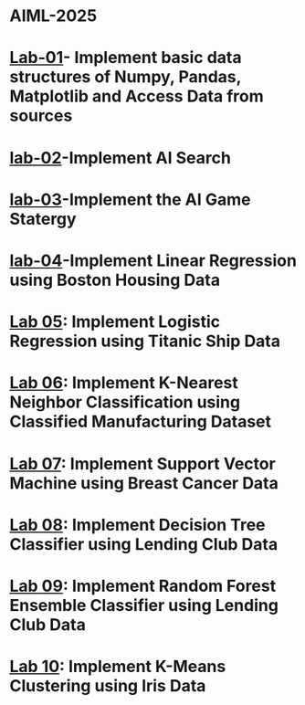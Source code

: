 # AIML-2025
# [Lab-01](https://colab.research.google.com/drive/12qDvUGX6-zQNWDj2SPAlYvb3OxbOs-BC#scrollTo=EJ8wxCogILdj)- Implement basic data structures of Numpy, Pandas, Matplotlib and Access Data from sources
# [lab-02](https://colab.research.google.com/drive/1uD66YCm4oag6DpRK9_m1UG4iayhJvVOz#scrollTo=Q9jjdc9RJ5Ck)-Implement AI Search
# [lab-03](https://colab.research.google.com/drive/1G5bYFjmWnHs1rrN8BBYkGVYdeyqd0qdl#scrollTo=gEpWNSc5Ms4x )-Implement the AI Game Statergy
# [lab-04](https://colab.research.google.com/drive/1gz2JyC7lxpt1ouAZe56Ywd7fn83kxPBM)-Implement Linear Regression using Boston Housing Data
# [Lab 05](https://colab.research.google.com/drive/1ou3n7yDuNpiDNVvwO-xnrbvGaQ1R3WkN#scrollTo=jTN_aFG2Asl9): Implement Logistic Regression using Titanic Ship Data
# [Lab 06](https://colab.research.google.com/drive/1nCeMFw2PXvpOplk3i3p3DK5_xP0D8rdF#scrollTo=qpVtC5DqIQ8W): Implement K-Nearest Neighbor Classification using Classified Manufacturing Dataset
# [Lab 07](https://colab.research.google.com/drive/1jiYFX1gpjH1qtsf43ek-6CH85Hf4Odn1#scrollTo=p5XS0u9U8WgB): Implement Support Vector Machine using Breast Cancer Data
# [Lab 08](https://colab.research.google.com/drive/1eMK-sE2XJ41j7FVZOw35cvS6N1F7kRH9#scrollTo=j308fSbMLYRY): Implement Decision Tree Classifier using Lending Club Data
# [Lab 09](https://colab.research.google.com/drive/13VGVDx4sGNMwXoO_8vrudf42lFeDGzJk#scrollTo=A51daGSkSxaY): Implement Random Forest Ensemble Classifier using Lending Club Data
# [Lab 10](): Implement K-Means Clustering using Iris Data
